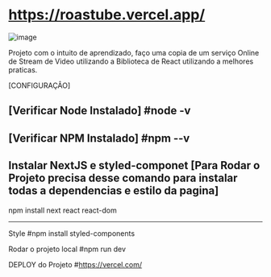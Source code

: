 # https://roastube.vercel.app/

![image](https://user-images.githubusercontent.com/6267934/200989425-07ec6725-635e-4c0d-8d9e-9e98509858f7.png)

Projeto com o intuito de aprendizado, faço uma copia de um serviço Online de Stream de Video utilizando a Biblioteca de React utilizando a melhores praticas.

[CONFIGURAÇÂO]

[Verificar Node Instalado]
#node -v
---
[Verificar NPM Instalado]
#npm --v
---
Instalar NextJS e styled-componet [Para Rodar o Projeto precisa desse comando para instalar todas a dependencias e estilo da pagina]
---
npm install next react react-dom
___
Style
#npm install styled-components

Rodar o projeto local 
#npm run dev

DEPLOY do Projeto
#https://vercel.com/
